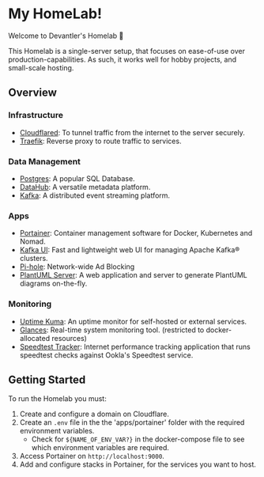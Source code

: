 # My HomeLab!

Welcome to Devantler's Homelab 🚀

This Homelab is a single-server setup, that focuses on ease-of-use over production-capabilities. As such, it works well for hobby projects, and small-scale hosting.

## Overview

### Infrastructure

- [Cloudflared](https://github.com/cloudflare/cloudflared): To tunnel traffic from the internet to the server securely.
- [Traefik](https://traefik.io/traefik/): Reverse proxy to route traffic to services.

### Data Management

- [Postgres](https://www.postgresql.org): A popular SQL Database.
- [DataHub](https://datahubproject.io): A versatile metadata platform.
- [Kafka](https://kafka.apache.org): A distributed event streaming platform.

### Apps

- [Portainer](https://www.portainer.io): Container management software for Docker, Kubernetes and Nomad.
- [Kafka UI](https://github.com/provectus/kafka-ui): Fast and lightweight web UI for managing Apache Kafka® clusters. 
- [Pi-hole](https://pi-hole.net): Network-wide Ad Blocking
- [PlantUML Server](https://github.com/plantuml/plantuml-server): A web application and server to generate PlantUML diagrams on-the-fly.

### Monitoring

- [Uptime Kuma](https://github.com/louislam/uptime-kuma): An uptime monitor for self-hosted or external services.
- [Glances](https://nicolargo.github.io/glances/): Real-time system monitoring tool. (restricted to docker-allocated resources)
- [Speedtest Tracker](https://github.com/alexjustesen/speedtest-tracker): Internet performance tracking application that runs speedtest checks against Ookla's Speedtest service.

## Getting Started

To run the Homelab you must:

1. Create and configure a domain on Cloudflare.
2. Create an `.env` file in the the 'apps/portainer' folder with the required environment variables. 
    - Check for `${NAME_OF_ENV_VAR?}` in the docker-compose file to see which environment variables are required.
3. Access Portainer on `http://localhost:9000`.
4. Add and configure stacks in Portainer, for the services you want to host.
